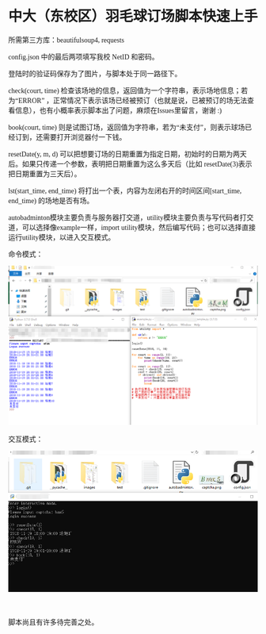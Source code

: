 <font face="consolas">

# **中大（东校区）羽毛球订场脚本快速上手**

所需第三方库：beautifulsoup4, requests

config.json 中的最后两项填写我校 NetID 和密码。

登陆时的验证码保存为了图片，与脚本处于同一路径下。

check(court, time) 检查该场地的信息，返回值为一个字符串，表示场地信息；若为“ERROR” ，正常情况下表示该场已经被预订（也就是说，已被预订的场无法查看信息），也有小概率表示脚本出了问题，麻烦在Issues里留言，谢谢 :)

book(court, time) 则是试图订场，返回值为字符串，若为“未支付”，则表示球场已经订到，还需要打开浏览器付一下钱。

resetDate(y, m, d) 可以把想要订场的日期重置为指定日期，初始时的日期为两天后。如果只传递一个参数，表明把日期重置为这么多天后（比如 resetDate(3)表示把日期重置为三天后）。

lst(start_time, end_time) 将打出一个表，内容为左闭右开的时间区间[start_time, end_time) 的场地是否有场。

autobadminton模块主要负责与服务器打交道，utility模块主要负责与写代码者打交道，可以选择像example一样，import utility模块，然后编写代码；也可以选择直接运行utility模块，以进入交互模式。

命令模式：

![test-0](images/test-1.png)

交互模式：

![test-1](images/test-3.png)

<br/>

脚本尚且有许多待完善之处。

</font>
